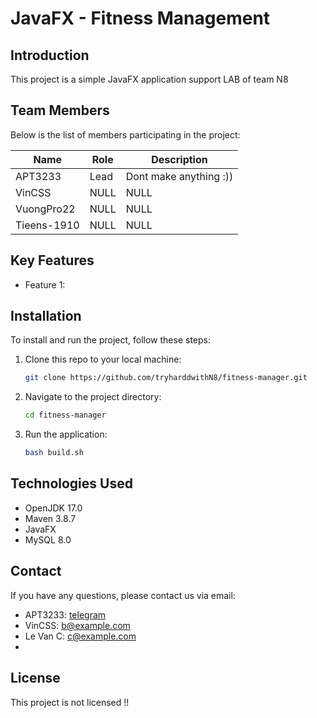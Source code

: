 # JavaFX - Fitness Management

## Introduction
This project is a simple JavaFX application support LAB of team N8

## Team Members
Below is the list of members participating in the project:

| Name              | Role                  | Description                          |
|-------------------|-----------------------|--------------------------------------|
| APT3233           | Lead                  | Dont make anything   :))             |
| VinCSS            | NULL                  | NULL                                 |
| VuongPro22        | NULL                  | NULL                                 |
| Tieens-1910       | NULL                  | NULL                                 |

## Key Features
- Feature 1: 

## Installation
To install and run the project, follow these steps:
1. Clone this repo to your local machine:
   ```bash
   git clone https://github.com/tryharddwithN8/fitness-manager.git
   ```
2. Navigate to the project directory:
   ```bash
   cd fitness-manager
   ```
3. Run the application:
   ```bash
   bash build.sh
   ```

## Technologies Used
- OpenJDK 17.0
- Maven 3.8.7
- JavaFX
- MySQL 8.0

## Contact
If you have any questions, please contact us via email:
- APT3233: [telegram](https://t.me/apt3233)
- VinCSS: b@example.com
- Le Van C: c@example.com
- 

## License
This project is not licensed !!
